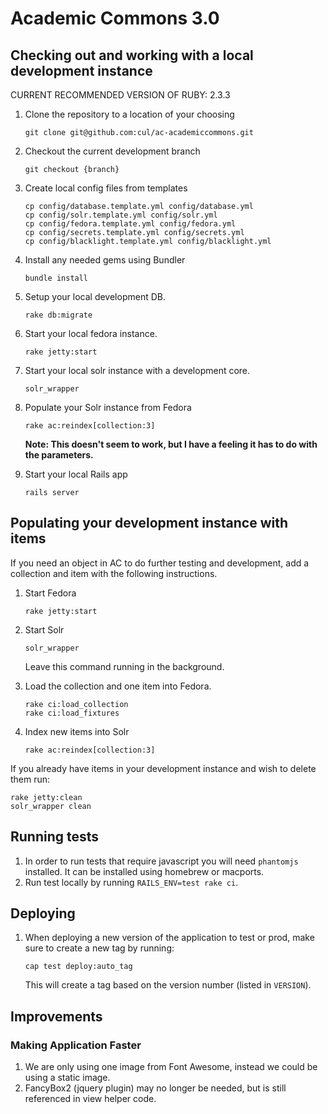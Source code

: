 # Academic Commons 3.0

## Checking out and working with a local development instance

CURRENT RECOMMENDED VERSION OF RUBY: 2.3.3

1. Clone the repository to a location of your choosing
   ```
   git clone git@github.com:cul/ac-academiccommons.git
   ```

2. Checkout the current development branch
   ```
   git checkout {branch}
   ```

3. Create local config files from templates
   ```
   cp config/database.template.yml config/database.yml
   cp config/solr.template.yml config/solr.yml
   cp config/fedora.template.yml config/fedora.yml
   cp config/secrets.template.yml config/secrets.yml
   cp config/blacklight.template.yml config/blacklight.yml
   ```

4. Install any needed gems using Bundler
   ```
   bundle install
   ```

5. Setup your local development DB.
   ```
   rake db:migrate
   ```

6. Start your local fedora instance.
   ```
   rake jetty:start
   ```

7. Start your local solr instance with a development core.
   ```
   solr_wrapper
   ```

8. Populate your Solr instance from Fedora
   ```
   rake ac:reindex[collection:3]
   ```
   **Note: This doesn't seem to work, but I have a feeling it has to do with the parameters.**

9. Start your local Rails app
   ```
   rails server
   ```

## Populating your development instance with items
If you need an object in AC to do further testing and development, add a collection and item with the following instructions.

1. Start Fedora
   ```
   rake jetty:start
   ```
   
2. Start Solr
   ```
   solr_wrapper
   ```
   
   Leave this command running in the background.
3. Load the collection and one item into Fedora.
   ```
   rake ci:load_collection
   rake ci:load_fixtures
   ```
   
4. Index new items into Solr
   ```
   rake ac:reindex[collection:3]
   ```
   
If you already have items in your development instance and wish to delete them run:
   ```
   rake jetty:clean
   solr_wrapper clean
   ```

## Running tests
1. In order to run tests that require javascript you will need `phantomjs` installed. It can be installed using homebrew or macports.
2. Run test locally by running `RAILS_ENV=test rake ci`.


## Deploying
1. When deploying a new version of the application to test or prod, make sure to create a new tag by running:
   ```
   cap test deploy:auto_tag
   ```
   This will create a tag based on the version number (listed in `VERSION`).


## Improvements
### Making Application Faster
  1. We are only using one image from Font Awesome, instead we could be using a static image.
  2. FancyBox2 (jquery plugin) may no longer be needed, but is still referenced in view helper code.
